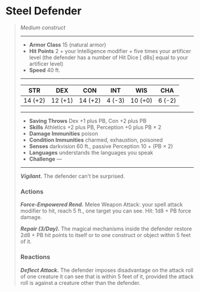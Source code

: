 # Steel Defender
>*Medium construct*
>___
>- **Armor Class** 15 (natural armor)
>- **Hit Points** 2 + your Intelligence modifier + five times your artificer level (the defender has a number of Hit Dice [ d8s] equal to your artificer level)
>- **Speed** 40 ft.
>___
>|STR|DEX|CON|INT|WIS|CHA|
>|:---:|:---:|:---:|:---:|:---:|:---:|
>|14 (+2)|12 (+1)|14 (+2)|4 (-3)|10 (+0)|6 (-2)|
>___
>- **Saving Throws** Dex +1 plus PB, Con +2 plus PB
>- **Skills** Athletics +2 plus PB, Perception +0 plus PB × 2
>- **Damage Immunities** poison
>- **Condition Immunities** charmed, exhaustion, poisoned
>- **Senses** darkvision 60 ft., passive Perception 10 + (PB × 2)
>- **Languages** understands the languages you speak
>- **Challenge** —
>___
>***Vigilant.*** The defender can't be surprised.  
>
>### Actions
>***Force-Empowered Rend.*** Melee Weapon Attack: your spell attack modifier to hit, reach 5 ft., one target you can see. Hit: 1d8 + PB force damage.  
>
>***Repair (3/Day).*** The magical mechanisms inside the defender restore 2d8 + PB hit points to itself or to one construct or object within 5 feet of it.  
>
>### Reactions
>***Deflect Attack.*** The defender imposes disadvantage on the attack roll of one creature it can see that is within 5 feet of it, provided the attack roll is against a creature other than the defender.